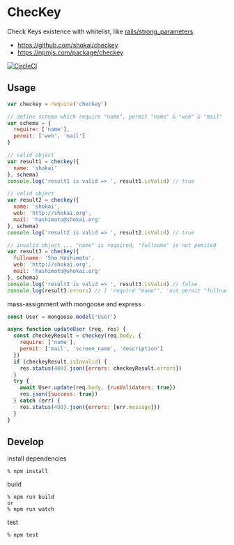 # ChecKey

Check Keys existence with whitelist, like [rails/strong_parameters](https://github.com/rails/strong_parameters).

- https://github.com/shokai/checkey
- https://npmjs.com/package/checkey

[![CircleCI](https://circleci.com/gh/shokai/checkey.svg?style=svg)](https://circleci.com/gh/shokai/checkey)

## Usage

```javascript
var checkey = require('checkey')

// define schema which require "name", permit "name" & "web" & "mail"
var schema = {
  require: ['name'],
  permit: ['web', 'mail']
}

// valid object
var result1 = checkey({
  name: 'shokai'
}, schema)
console.log('result1 is valid => ', result1.isValid) // true

// valid object
var result2 = checkey({
  name: 'shokai',
  web: 'http://shokai.org',
  mail: 'hashimoto@shokai.org'
}, schema)
console.log('result2 is valid => ', result2.isValid) // true

// invalid object ... "name" is required, "fullname" is not pemited
var result3 = checkey({
  fullname: 'Sho Hashimoto',
  web: 'http://shokai.org',
  mail: 'hashimoto@shokai.org'
}, schema)
console.log('result3 is valid => ', result3.isValid) // false
console.log(result3.errors) // [ 'require "name"', 'not permit "fullname"' ]
```

mass-assignment with mongoose and express

```javascript
const User = mongoose.model('User')

async function updateUser (req, res) {
  const checkeyResult = checkey(req.body, {
    require: ['name'],
    permit: ['mail', 'screen_name', 'description']
  })
  if (checkeyResult.isInvalid) {
    res.status(400).json({errors: checkeyResult.errors})
  }
  try {
    await User.update(req.body, {runValidators: true})
    res.json({success: true})
  } catch (err) {
    res.status(400).json({errors: [err.message]})
  }
}
```


## Develop

install dependencies

    % npm install

build

    % npm run build
    or
    % npm run watch

test

    % npm test
